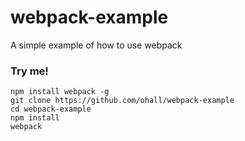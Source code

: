 # webpack-example
A simple example of how to use webpack


### Try me!

```
npm install webpack -g
git clone https://github.com/ohall/webpack-example
cd webpack-example
npm install
webpack
```
